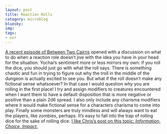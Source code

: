 ```yaml
---
layout: post
title: Reaction Rolls
category: microblog
bluesky:
img:
tags:
- osr
---
```


[A recent episode of Between Two Cairns][1] opened with a discussion on what to do when a reaction role doesn’t jive with the idea you have in your head for the situation. Yochai’s sentiment more or less mirrors my own: if you roll the dice, you should just go with what the roll says. There is something chaotic and fun in trying to figure out why the troll in the middle of the dungeon is actually excited to see you. But what if the roll doesn’t make any fictional sense whatsoever? In that case I would question why you are rolling in the first place! I try and assign modifiers to creatures encountered when I want them to have a default disposition that is more negative or positive than a plain 2d6 spread. I also only include any charisma modifiers where it would make fictional sense for a characters charisma to come into play. Finally some monsters are truly mindless and will always want to eat the players, like zombies, perhaps. It’s easy to fall into the trap of rolling dice for the sake of rolling dice. [I like Chris’s post on this topic: *Information, Choice, Impact*.][2]

[1]: https://www.patreon.com/posts/turn-it-off-140027452
[2]: https://www.bastionland.com/2018/09/the-ici-doctrine-information-choice.html